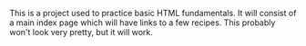 This is a project used to practice basic HTML fundamentals. It will consist of a main index page which will have links to a few recipes.
This probably won't look very pretty, but it will work.
